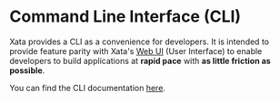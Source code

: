 # Command Line Interface (CLI)

Xata provides a CLI as a convenience for developers. It is intended to provide feature parity with Xata's [Web UI](https://xata.io/docs/getting-started/web-ui) (User Interface) to enable developers to build applications at **rapid pace** with **as little friction as possible**.

You can find the CLI documentation [here](https://xata.io/docs/getting-started/cli).
